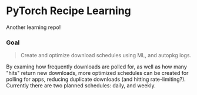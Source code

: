 # PyTorch Recipe Learning
Another learning repo!

### Goal
> Create and optimize download schedules using ML, and autopkg logs.

By examing how frequently downloads are polled for, as well as how many "hits" return new downloads, more optimized schedules can be created for polling for apps, reducing duplicate downloads (and hitting rate-limiting?). Currently there are two planned schedules: daily, and weekly.
